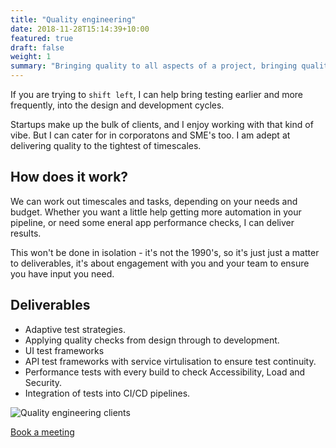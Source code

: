 ```yaml
---
title: "Quality engineering"
date: 2018-11-28T15:14:39+10:00
featured: true
draft: false
weight: 1
summary: "Bringing quality to all aspects of a project, bringing quality assurance and testing to the SDLC, from design to production."
---
```


If you are trying to `shift left`, I can help bring testing earlier and more frequently, into the design and development cycles.

Startups make up the bulk of clients, and I enjoy working with that kind of vibe. But I can cater for in corporatons and SME's too. I am adept at delivering quality to the tightest of timescales.

## How does it work?

We can work out timescales and tasks, depending on your needs and budget. Whether you want a little help getting more automation in your pipeline, or need some eneral app performance checks, I can deliver results. 

This won't be done in isolation - it's not the 1990's, so it's just just a matter to deliverables, it's about engagement with you and your team to ensure you have input you need.

## Deliverables
- Adaptive test strategies.
- Applying quality checks from design through to development.
- UI test frameworks
- API test frameworks with service virtulisation to ensure test continuity.
- Performance tests with every build to check Accessibility, Load and Security.
- Integration of tests into CI/CD pipelines.


![Quality engineering clients](/images/illustrations/clients-qe.png)

[Book a meeting](https://calendly.com/jaffamonkeyltd/intro-call)